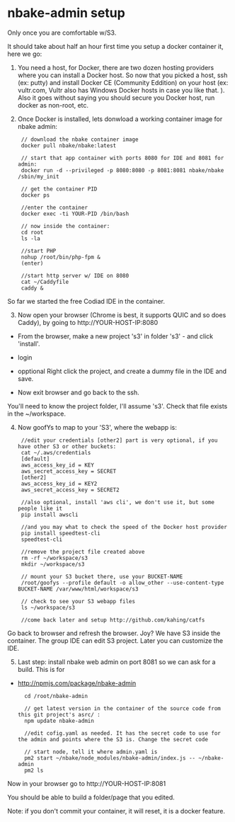 # nbake-admin setup


Only once you are comfortable w/S3.

It should take about half an hour first time you setup a docker container it, here we go:

1. You need a host, for Docker, there are two dozen hosting providers where you can install a Docker host.
So now that you picked a host, ssh (ex: putty) and install Docker CE (Community Eddition) on your host (ex: vultr.com, Vultr also has Windows Docker hosts in case you like that. ). Also it goes without saying you should secure you Docker host, run docker as non-root, etc.


2. Once Docker is installed, lets donwload a working container image for nbake admin:

		// download the nbake container image
		docker pull nbake/nbake:latest

		// start that app container with ports 8080 for IDE and 8081 for admin:
		docker run -d --privileged -p 8080:8080 -p 8081:8081 nbake/nbake /sbin/my_init

		// get the container PID
		docker ps

		//enter the container
		docker exec -ti YOUR-PID /bin/bash

		// now inside the container:
		cd root
		ls -la

		//start PHP
		nohup /root/bin/php-fpm &
		(enter)

		//start http server w/ IDE on 8080
		cat ~/Caddyfile
		caddy &

So far we started the free Codiad IDE in the container.

3. Now open your browser (Chrome is best, it supports QUIC and so does Caddy), by going to http://YOUR-HOST-IP:8080

- From the browser, make a new project 's3' in folder 's3' - and click 'install'.

- login

- opptional Right click the project, and create a dummy file in the IDE and save.

- Now exit browser and go back to the ssh.

You'll need to know the project folder, I'll assume 's3'. Check that file exists in the ~/workspace.

4. Now goofYs to map to your 'S3', where the webapp is:

		//edit your credentials [other2] part is very optional, if you have other S3 or other buckets:
		cat ~/.aws/credentials
		[default]
		aws_access_key_id = KEY
		aws_secret_access_key = SECRET
		[other2]
		aws_access_key_id = KEY2
		aws_secret_access_key = SECRET2

		//also optional, install 'aws cli', we don't use it, but some people like it
		pip install awscli

		//and you may what to check the speed of the Docker host provider
		pip install speedtest-cli
		speedtest-cli

		//remove the project file created above
		rm -rf ~/workspace/s3
		mkdir ~/workspace/s3

		// mount your S3 bucket there, use your BUCKET-NAME
		/root/goofys --profile default -o allow_other --use-content-type BUCKET-NAME /var/www/html/workspace/s3

		// check to see your S3 webapp files
		ls ~/workspace/s3

		//come back later and setup http://github.com/kahing/catfs

Go back to browser and refresh the browser. Joy? We have S3 inside the container. The group IDE can edit S3 project. Later you can customize the IDE.

5. Last step: install nbake web admin on port 8081 so we can ask for a build. This is for
- http://npmjs.com/package/nbake-admin

		cd /root/nbake-admin

		// get latest version in the container of the source code from this git project's asrc/ :
		npm update nbake-admin

		//edit cofig.yaml as needed. It has the secret code to use for the admin and points where the S3 is. Change the secret code

		// start node, tell it where admin.yaml is
		pm2 start ~/nbake/node_modules/nbake-admin/index.js -- ~/nbake-admin
		pm2 ls

Now in your browser go to http://YOUR-HOST-IP:8081

You should be able to build a folder/page that you edited.


Note: if you don't commit your container, it will reset, it is a docker feature.


